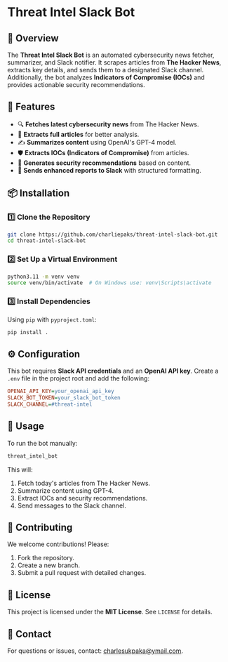 # Threat Intel Slack Bot

## 📌 Overview

The **Threat Intel Slack Bot** is an automated cybersecurity news fetcher, summarizer, and Slack notifier. It scrapes articles from **The Hacker News**, extracts key details, and sends them to a designated Slack channel. Additionally, the bot analyzes **Indicators of Compromise (IOCs)** and provides actionable security recommendations.

## 🚀 Features

- 🔍 **Fetches latest cybersecurity news** from The Hacker News.
- 📜 **Extracts full articles** for better analysis.
- ✍️ **Summarizes content** using OpenAI's GPT-4 model.
- 🛡 **Extracts IOCs (Indicators of Compromise)** from articles.
- 📝 **Generates security recommendations** based on content.
- 🔔 **Sends enhanced reports to Slack** with structured formatting.

## 📦 Installation

### **1️⃣ Clone the Repository**

```bash
git clone https://github.com/charliepaks/threat-intel-slack-bot.git
cd threat-intel-slack-bot
```

### **2️⃣ Set Up a Virtual Environment**

```bash
python3.11 -m venv venv
source venv/bin/activate  # On Windows use: venv\Scripts\activate
```

### **3️⃣ Install Dependencies**

Using `pip` with `pyproject.toml`:

```bash
pip install .
```

## ⚙️ Configuration

This bot requires **Slack API credentials** and an **OpenAI API key**. Create a `.env` file in the project root and add the following:

```ini
OPENAI_API_KEY=your_openai_api_key
SLACK_BOT_TOKEN=your_slack_bot_token
SLACK_CHANNEL=#threat-intel
```

## 🏃 Usage

To run the bot manually:

```bash
threat_intel_bot
```

This will:

1. Fetch today's articles from The Hacker News.
2. Summarize content using GPT-4.
3. Extract IOCs and security recommendations.
4. Send messages to the Slack channel.

## 🤝 Contributing

We welcome contributions! Please:

1. Fork the repository.
2. Create a new branch.
3. Submit a pull request with detailed changes.

## 📜 License

This project is licensed under the **MIT License**. See `LICENSE` for details.

## 📧 Contact

For questions or issues, contact: <charlesukpaka@ymail.com>.
